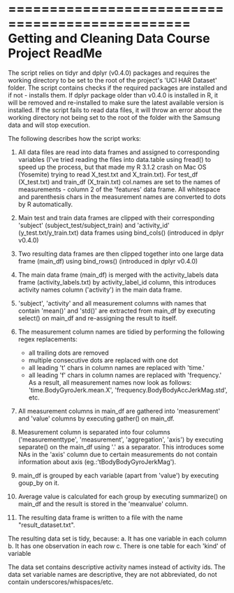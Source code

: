 ================================================
Getting and Cleaning Data Course Project ReadMe
================================================

The script relies on tidyr and dplyr (v0.4.0) packages and requires the working directory to be set to the root of the project's 'UCI HAR Dataset' folder. The script contains checks if the required packages are installed and if not - installs them. If dplyr package older than v0.4.0 is installed in R, it will be removed and re-installed to make sure the latest available version is installed.
If the script fails to read data files, it will throw an error about the working directory not being set to the root of the folder with the Samsung data and will stop execution.

The following describes how the script works:
1. All data files are read into data frames and assigned to corresponding variables (I've tried reading the files into data.table using fread() to speed up the process, but that made my R 3.1.2 crash on Mac OS (Yosemite) trying to read X_test.txt and X_train.txt). For test_df (X_test.txt) and train_df (X_train.txt) col.names are set to the names of measurements - column 2 of the 'features' data frame. All whitespace and parenthesis chars in the measurement names are converted to dots by R automatically.

2. Main test and train data frames are clipped with their corresponding 'subject' (subject_test/subject_train) and 'activity_id' (y_test.txt/y_train.txt) data frames using bind_cols() (introduced in dplyr v0.4.0)

3. Two resulting data frames are then clipped together into one large data frame (main_df) using bind_rows() (introduced in dplyr v0.4.0)

4. The main data frame (main_df) is merged with the activity_labels data frame (activity_labels.txt) by activity_label_id column, this introduces activity names column ('activity') in the main data frame.

5. 'subject', 'activity' and all measurement columns with names that contain 'mean()' and 'std()' are extracted from main_df by executing select() on main_df and re-assigning the result to itself.

6. The measurement column names are tidied by performing the following regex replacements:
	- all trailing dots are removed
	- multiple consecutive dots are replaced with one dot
	- all leading 't' chars in column names are replaced with 'time.'
	- all leading 'f' chars in column names are replaced with 'frequency.'
As a result, all measurement names now look as follows: 'time.BodyGyroJerk.mean.X', 'frequency.BodyBodyAccJerkMag.std', etc.

7. All measurement columns in main_df are gathered into 'measurement' and 'value' columns by executing gather() on main_df.

8. Measurement column is separated into four columns ('measurementtype', 'measurement', 'aggregation', 'axis') by executing separate() on the main_df using '.' as a separator. This introduces some NAs in the 'axis' column due to certain measurements do not contain information about axis (eg.:'tBodyBodyGyroJerkMag').

9. main_df is grouped by each variable (apart from 'value') by executing goup_by on it.

10. Average value is calculated for each group by executing summarize() on main_df and the result is stored in the 'meanvalue' column.

11. The resulting data frame is written to a file with the name "result_dataset.txt".

The resulting data set is tidy, because:
	a. It has one variable in each column
	b. It has one observation in each row
	c. There is one table for each 'kind' of variable

The data set contains descriptive activity names instead of activity ids. The data set variable names are descriptive, they are not abbreviated, do not contain underscores/whispaces/etc.
